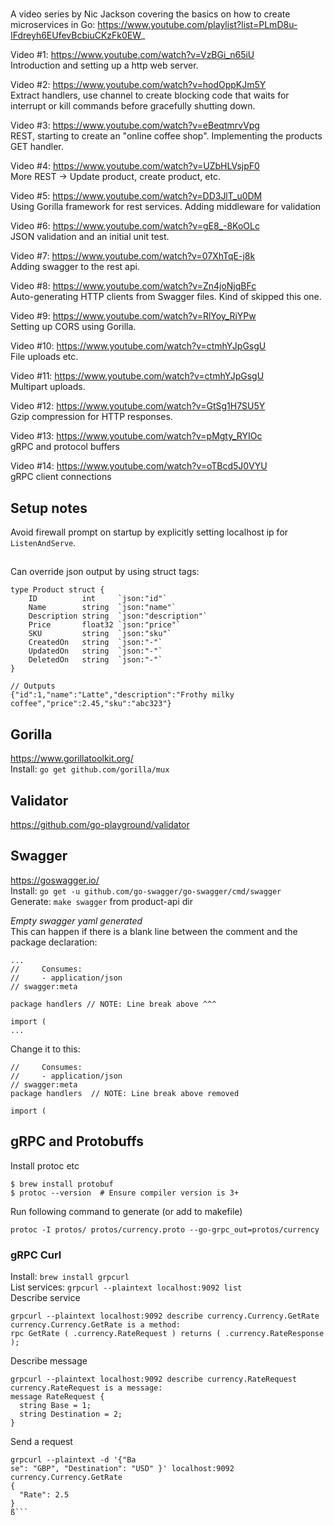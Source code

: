 #
A video series by Nic Jackson covering the basics on how to create microservices in Go: https://www.youtube.com/playlist?list=PLmD8u-IFdreyh6EUfevBcbiuCKzFk0EW_  

Video #1: https://www.youtube.com/watch?v=VzBGi_n65iU   
Introduction and setting up a http web server.  

Video #2: https://www.youtube.com/watch?v=hodOppKJm5Y  
Extract handlers, use channel to create blocking code that waits for interrupt or kill commands before gracefully shutting down.  

Video #3: https://www.youtube.com/watch?v=eBeqtmrvVpg  
REST, starting to create an "online coffee shop". Implementing the products GET handler.

Video #4: https://www.youtube.com/watch?v=UZbHLVsjpF0  
More REST -> Update product, create product, etc.  

Video #5: https://www.youtube.com/watch?v=DD3JlT_u0DM  
Using Gorilla framework for rest services. Adding middleware for validation  

Video #6: https://www.youtube.com/watch?v=gE8_-8KoOLc  
JSON validation and an initial unit test.

Video #7: https://www.youtube.com/watch?v=07XhTqE-j8k  
Adding swagger to the rest api.

Video #8: https://www.youtube.com/watch?v=Zn4joNjqBFc  
Auto-generating HTTP clients from Swagger files. Kind of skipped this one.

Video #9: https://www.youtube.com/watch?v=RlYoy_RiYPw  
Setting up CORS using Gorilla.  

Video #10: https://www.youtube.com/watch?v=ctmhYJpGsgU  
File uploads etc.  

Video #11: https://www.youtube.com/watch?v=ctmhYJpGsgU  
Multipart uploads.  

Video #12: https://www.youtube.com/watch?v=GtSg1H7SU5Y  
Gzip compression for HTTP responses.  

Video #13: https://www.youtube.com/watch?v=pMgty_RYIOc  
gRPC and protocol buffers  

Video #14: https://www.youtube.com/watch?v=oTBcd5J0VYU  
gRPC client connections

## Setup notes
Avoid firewall prompt on startup by explicitly setting localhost ip for `ListenAndServe`.

## 
Can override json output by using struct tags:  
```
type Product struct {
	ID          int     `json:"id"`
	Name        string  `json:"name"`
	Description string  `json:"description"`
	Price       float32 `json:"price"`
	SKU         string  `json:"sku"`
	CreatedOn   string  `json:"-"`
	UpdatedOn   string  `json:"-"`
	DeletedOn   string  `json:"-"`
}

// Outputs
{"id":1,"name":"Latte","description":"Frothy milky coffee","price":2.45,"sku":"abc323"}
```

## Gorilla
https://www.gorillatoolkit.org/  
Install: `go get github.com/gorilla/mux`  


## Validator
https://github.com/go-playground/validator  


## Swagger   
https://goswagger.io/   
Install: `go get -u github.com/go-swagger/go-swagger/cmd/swagger`  
Generate: `make swagger` from product-api dir  

*Empty swagger yaml generated*  
This can happen if there is a blank line between the comment and the package declaration:
```
...
//     Consumes: 
//     - application/json
// swagger:meta

package handlers // NOTE: Line break above ^^^

import (
...
```

Change it to this:  
```
//     Consumes: 
//     - application/json
// swagger:meta
package handlers  // NOTE: Line break above removed

import (
```

## gRPC and Protobuffs  
Install protoc etc
```
$ brew install protobuf
$ protoc --version  # Ensure compiler version is 3+
```

Run following command to generate (or add to makefile)
```
protoc -I protos/ protos/currency.proto --go-grpc_out=protos/currency
```

### gRPC Curl
Install: `brew install grpcurl`  
List services: `grpcurl --plaintext localhost:9092 list`  
Describe service
```
grpcurl --plaintext localhost:9092 describe currency.Currency.GetRate
currency.Currency.GetRate is a method:
rpc GetRate ( .currency.RateRequest ) returns ( .currency.RateResponse );
```
Describe message
```
grpcurl --plaintext localhost:9092 describe currency.RateRequest 
currency.RateRequest is a message:
message RateRequest {
  string Base = 1;
  string Destination = 2;
}
```
Send a request
```
grpcurl --plaintext -d '{"Ba
se": "GBP", "Destination": "USD" }' localhost:9092 currency.Currency.GetRate
{
  "Rate": 2.5
}
ß```